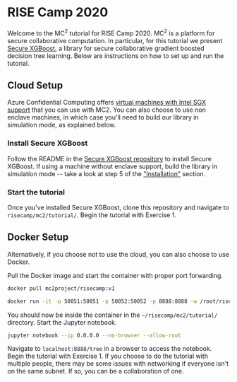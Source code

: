 # RISE Camp 2020

Welcome to the MC<sup>2</sup> tutorial for RISE Camp 2020. MC<sup>2</sup> is a platform for secure collaborative computation. In particular, for this tutorial we present [Secure XGBoost](https://github.com/mc2-project/secure-xgboost), a library for secure collaborative gradient boosted decision tree learning. Below are instructions on how to set up and run the tutorial.

## Cloud Setup
Azure Confidential Computing offers [virtual machines with Intel SGX support](https://azure.microsoft.com/en-us/blog/dcsv2series-vm-now-generally-available-from-azure-confidential-computing/) that you can use with MC2. You can also choose to use non enclave machines, in which case you'll need to build our library in simulation mode, as explained below. 

### Install Secure XGBoost
Follow the README in the [Secure XGBoost repository](https://github.com/mc2-project/secure-xgboost) to install Secure XGBoost. If using a machine without enclave support, build the library in simulation mode -- take a look at step 5 of the ["Installation"](https://github.com/mc2-project/secure-xgboost#installation) section. 

### Start the tutorial
Once you've installed Secure XGBoost, clone this repository and navigate to `risecamp/mc2/tutorial/`. Begin the tutorial with Exercise 1. 

## Docker Setup
Alternatively, if you choose not to use the cloud, you can also choose to use Docker. 

Pull the Docker image and start the container with proper port forwarding.

```sh
docker pull mc2project/risecamp:v1

docker run -it -p 50051:50051 -p 50052:50052 -p 8888:8888 -w /root/risecamp/mc2/tutorial/ mc2project/risecamp:v1 /bin/bash
```

You should now be inside the container in the `~/risecamp/mc2/tutorial/` directory. Start the Jupyter notebook.

```sh
jupyter notebook --ip 0.0.0.0 --no-browser --allow-root
```

Navigate to `localhost:8888/tree` in a browser to access the notebook. Begin the tutorial with Exercise 1. If you choose to do the tutorial with multiple people, there may be some issues with networking if everyone isn't on the same subnet. If so, you can be a collaboration of one. 


